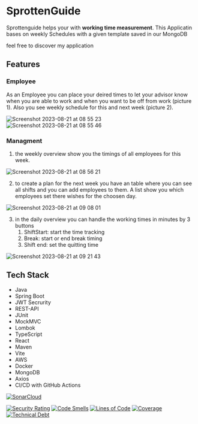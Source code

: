 # SprottenGuide

Sprottenguide helps your with **working time measurement**.
This Applicatin bases on weekly Schedules with a given template saved in our MongoDB

feel free to discover my application

## Features
### Employee
As an Employee you can place your deired times to let your advisor know when you are able to work and when you want to be off from work (picture 1).
Also you see weekly schedule for this and next week (picture 2).

![Screenshot 2023-08-21 at 08 55 23](https://github.com/LorTho/SprottenGuide/assets/134836725/3fa2dd9d-59f3-499f-a04d-b9fc7890bf1f)
![Screenshot 2023-08-21 at 08 55 46](https://github.com/LorTho/SprottenGuide/assets/134836725/22841de1-60cf-4621-bb36-5b4b5c0da24e)

### Managment
1. the weekly overview show you the timings of all employees for this week.
 
![Screenshot 2023-08-21 at 08 56 21](https://github.com/LorTho/SprottenGuide/assets/134836725/7874f3a0-582e-4145-b408-4866cba5e14c)

2. to create a plan for the next week you have an table where you can see all shifts and you can add employees to them. A list show you which employees set there wishes for the choosen day.

![Screenshot 2023-08-21 at 09 08 01](https://github.com/LorTho/SprottenGuide/assets/134836725/e5d6db7d-7676-42c2-8197-199229941cee)

3. in the daily overview you can handle the working times in minutes by 3 buttons
     1. ShiftStart: start the time tracking
     2. Break: start or end break timing
     3. Shift end: set the quitting time
  
![Screenshot 2023-08-21 at 09 21 43](https://github.com/LorTho/SprottenGuide/assets/134836725/66ff7216-95af-456a-a580-4880378b5663)




## Tech Stack

- Java
- Spring Boot
- JWT Secrurity
- REST-API
- JUnit
- MockMVC
- Lombok
- TypeScript
- React
- Maven
- Vite
- AWS
- Docker
- MongoDB
- Axios
- CI/CD with GitHub Actions

[![SonarCloud](https://sonarcloud.io/images/project_badges/sonarcloud-white.svg)](https://sonarcloud.io/summary/new_code?id=l-thoms_SprottenGuide-frontend)

[![Security Rating](https://sonarcloud.io/api/project_badges/measure?project=l-thoms_SprottenGuide-backend&metric=security_rating)](https://sonarcloud.io/summary/new_code?id=l-thoms_SprottenGuide-backend)
[![Code Smells](https://sonarcloud.io/api/project_badges/measure?project=l-thoms_SprottenGuide-backend&metric=code_smells)](https://sonarcloud.io/summary/new_code?id=l-thoms_SprottenGuide-backend)
[![Lines of Code](https://sonarcloud.io/api/project_badges/measure?project=l-thoms_SprottenGuide-backend&metric=ncloc)](https://sonarcloud.io/summary/new_code?id=l-thoms_SprottenGuide-backend)
[![Coverage](https://sonarcloud.io/api/project_badges/measure?project=l-thoms_SprottenGuide-backend&metric=coverage)](https://sonarcloud.io/summary/new_code?id=l-thoms_SprottenGuide-backend)
[![Technical Debt](https://sonarcloud.io/api/project_badges/measure?project=l-thoms_SprottenGuide-backend&metric=sqale_index)](https://sonarcloud.io/summary/new_code?id=l-thoms_SprottenGuide-backend)
